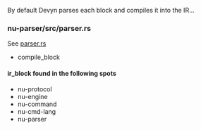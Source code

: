 
By default Devyn parses each block and compiles it into the IR...

### nu-parser/src/parser.rs

See [parser.rs](https://github.com/nushell/nushell/blob/main/crates/nu-parser/src/parser.rs)

- compile_block

#### ir_block found in the following spots

- nu-protocol
- nu-engine
- nu-command
- nu-cmd-lang
- nu-parser
